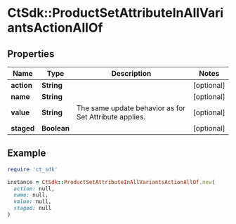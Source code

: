 # CtSdk::ProductSetAttributeInAllVariantsActionAllOf

## Properties

| Name | Type | Description | Notes |
| ---- | ---- | ----------- | ----- |
| **action** | **String** |  | [optional] |
| **name** | **String** |  | [optional] |
| **value** | **String** | The same update behavior as for Set Attribute applies. | [optional] |
| **staged** | **Boolean** |  | [optional] |

## Example

```ruby
require 'ct_sdk'

instance = CtSdk::ProductSetAttributeInAllVariantsActionAllOf.new(
  action: null,
  name: null,
  value: null,
  staged: null
)
```

